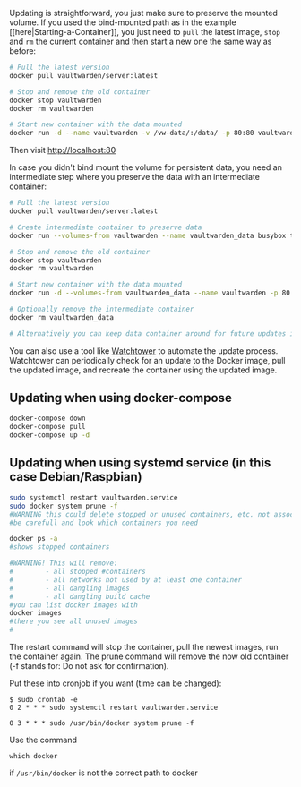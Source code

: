 Updating is straightforward, you just make sure to preserve the mounted volume. If you used the bind-mounted path as in the example [[here|Starting-a-Container]], you just need to `pull` the latest image, `stop` and `rm` the current container and then start a new one the same way as before:

```sh
# Pull the latest version
docker pull vaultwarden/server:latest

# Stop and remove the old container
docker stop vaultwarden
docker rm vaultwarden

# Start new container with the data mounted
docker run -d --name vaultwarden -v /vw-data/:/data/ -p 80:80 vaultwarden/server:latest
```
Then visit [http://localhost:80](http://localhost:80)

In case you didn't bind mount the volume for persistent data, you need an intermediate step where you preserve the data with an intermediate container:

```sh
# Pull the latest version
docker pull vaultwarden/server:latest

# Create intermediate container to preserve data
docker run --volumes-from vaultwarden --name vaultwarden_data busybox true

# Stop and remove the old container
docker stop vaultwarden
docker rm vaultwarden

# Start new container with the data mounted
docker run -d --volumes-from vaultwarden_data --name vaultwarden -p 80:80 vaultwarden/server:latest

# Optionally remove the intermediate container
docker rm vaultwarden_data

# Alternatively you can keep data container around for future updates in which case you can skip last step.
```

You can also use a tool like [Watchtower](https://containrrr.dev/watchtower/) to automate the update process. Watchtower can periodically check for an update to the Docker image, pull the updated image, and recreate the container using the updated image.

## Updating when using docker-compose

```sh
docker-compose down
docker-compose pull
docker-compose up -d
```

## Updating when using systemd service (in this case Debian/Raspbian)

```sh
sudo systemctl restart vaultwarden.service
sudo docker system prune -f
#WARNING this could delete stopped or unused containers, etc. not associated with vaultwarden
#be carefull and look which containers you need

docker ps -a
#shows stopped containers

#WARNING! This will remove:
#        - all stopped #containers
#        - all networks not used by at least one container
#        - all dangling images
#        - all dangling build cache
#you can list docker images with
docker images
#there you see all unused images
#
```
The restart command will stop the container, pull the newest images, run the container again.
The prune command will remove the now old container (-f stands for: Do not ask for confirmation).

Put these into cronjob if you want (time can be changed):
```
$ sudo crontab -e
0 2 * * * sudo systemctl restart vaultwarden.service

0 3 * * * sudo /usr/bin/docker system prune -f
```
Use the command

`which docker` 

if `/usr/bin/docker` is not the correct path to docker